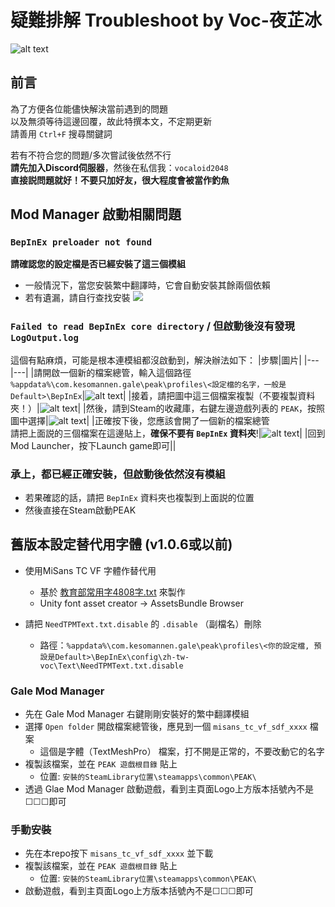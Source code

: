 # 疑難排解 Troubleshoot by Voc-夜芷冰
![alt text](https://raw.githubusercontent.com/Vocaloid2048/PEAK-zh-tw-Translation/refs/heads/main/_IMG/troubleshoot/zzz_bug.png)
## 前言
為了方便各位能儘快解決當前遇到的問題<br>
以及無須等待這邊回覆，故此特撰本文，不定期更新<br>
請善用 `Ctrl+F` 搜尋關鍵詞

若有不符合您的問題/多次嘗試後依然不行<br>
**請先加入Discord伺服器**，然後在私信我：`vocaloid2048`<br>
**直接説問題就好！不要只加好友，很大程度會被當作釣魚**

## Mod Manager 啟動相關問題

### `BepInEx preloader not found`
**請確認您的設定檔是否已經安裝了這三個模組**
- 一般情況下，當您安裝繁中翻譯時，它會自動安裝其餘兩個依賴
- 若有遺漏，請自行查找安裝
![](https://raw.githubusercontent.com/Vocaloid2048/PEAK-zh-tw-Translation/refs/heads/main/_IMG/troubleshoot/img_default_list.png)


### `Failed to read BepInEx core directory` / 但啟動後沒有發現 `LogOutput.log`
這個有點麻煩，可能是根本連模組都沒啟動到，解決辦法如下：
|步驟|圖片|
|---|---|
|請開啟一個新的檔案總管，輸入這個路徑<br>`%appdata%\com.kesomannen.gale\peak\profiles\<設定檔的名字，一般是Default>\BepInEx`|![alt text](https://raw.githubusercontent.com/Vocaloid2048/PEAK-zh-tw-Translation/refs/heads/main/_IMG/troubleshoot/img_explorer_navigate.png)|
|接着，請把圖中這三個檔案複製（不要複製資料夾！）|![alt text](https://raw.githubusercontent.com/Vocaloid2048/PEAK-zh-tw-Translation/refs/heads/main/_IMG/troubleshoot/img_default_profile_explorer.png)|
|然後，請到Steam的收藏庫，右鍵左邊遊戲列表的 `PEAK`，按照圖中選擇|![alt text](https://raw.githubusercontent.com/Vocaloid2048/PEAK-zh-tw-Translation/refs/heads/main/_IMG/troubleshoot/img_steam_list.png)|
|正確按下後，您應該會開了一個新的檔案總管<br>請把上面説的三個檔案在這邊貼上，**確保不要有 `BepInEx` 資料夾**!|![alt text](https://raw.githubusercontent.com/Vocaloid2048/PEAK-zh-tw-Translation/refs/heads/main/_IMG/troubleshoot/img_peak_steam_explorer.png)|
|回到Mod Launcher，按下Launch game即可||

### 承上，都已經正確安裝，但啟動後依然沒有模組
- 若果確認的話，請把 `BepInEx` 資料夾也複製到上面説的位置
- 然後直接在Steam啟動PEAK

## 舊版本設定替代用字體 (v1.0.6或以前)
- 使用MiSans TC VF 字體作替代用
  - 基於 [教育部常用字4808字.txt](https://github.com/Watermelonnn/ChineseUsefulToolKit/blob/master/%E6%95%99%E8%82%B2%E9%83%A8%E5%B8%B8%E7%94%A8%E5%AD%974808%E5%AD%97.txt) 來製作
  - Unity font asset creator -> AssetsBundle Browser

- 請把 `NeedTPMText.txt.disable` 的 `.disable` （副檔名）刪除
  - 路徑：`%appdata%\com.kesomannen.gale\peak\profiles\<你的設定檔, 預設是Default>\BepInEx\config\zh-tw-voc\Text\NeedTPMText.txt.disable`

### Gale Mod Manager
- 先在 Gale Mod Manager 右鍵剛剛安裝好的繁中翻譯模組
- 選擇 `Open folder` 開啟檔案總管後，應見到一個 `misans_tc_vf_sdf_xxxx` 檔案
  - 這個是字體（TextMeshPro） 檔案，打不開是正常的，不要改動它的名字
- 複製該檔案，並在 `PEAK 遊戲根目錄` 貼上
  - 位置: `安裝的SteamLibrary位置\steamapps\common\PEAK\`
- 透過 Glae Mod Manager 啟動遊戲，看到主頁面Logo上方版本括號內不是☐☐☐即可

### 手動安裝
- 先在本repo按下 `misans_tc_vf_sdf_xxxx` 並下載
- 複製該檔案，並在 `PEAK 遊戲根目錄` 貼上
  - 位置: `安裝的SteamLibrary位置\steamapps\common\PEAK\`
- 啟動遊戲，看到主頁面Logo上方版本括號內不是☐☐☐即可
